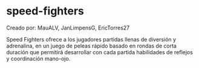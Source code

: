 # speed-fighters

Creado por: MauALV, JanLimpensG, EricTorres27

Speed Fighters ofrece a los jugadores partidas llenas de diversión y adrenalina, en un juego de peleas rápido basado en rondas de corta duración que permitirá desarrollar con cada partida habilidades de reflejos y coordinación mano-ojo.
